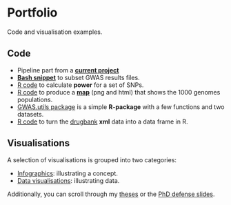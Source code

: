 # Portfolio

Code and visualisation examples.

## Code

- Pipeline part from a [**current project**](code/run-gaston-model.R) 
- [**Bash snippet**](code/subset-results.sh) to subset GWAS results files.  
- [R code](code/power_calc.R) to calculate **power** for a set of SNPs.
- [R code](https://github.com/sinarueeger/map-1000genomes/blob/master/map-1000genomes-populations.R) to produce a [**map**](https://github.com/sinarueeger/map-1000genomes/blob/master/map-1000genomes-populations.png) (png and html) that shows the 1000 genomes populations.
- [GWAS.utils package](https://github.com/sinarueeger/GWAS.utils) is a simple **R-package** with a few functions and two datasets.
- [R code](code/drugbank2dfr.R) to turn the [drugbank](https://www.drugbank.ca/) **xml** data into a data frame in R.

## Visualisations

A selection of visualisations is grouped into two categories:

- [Infographics](visualisations/infoviz/): illustrating a concept.
- [Data visualisations](visualisations/dataviz/): illustrating data.

Additionally, you can scroll through my [theses](theses/) or the [PhD defense slides](https://sinarueeger.github.io/publicdefense/slides#1).
